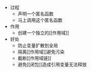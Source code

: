 - 过程
	- 声明一个匿名函数
	- 马上调用这个匿名函数
- 作用
	- 创建一个独立的[[作用域]]
- 好处
	- 防止变量扩散到全局
	- 隔离[[作用域]]避免污染
	- 截断[[作用域链]]
	- 避免[[闭包]]造成引用变量无法释放
